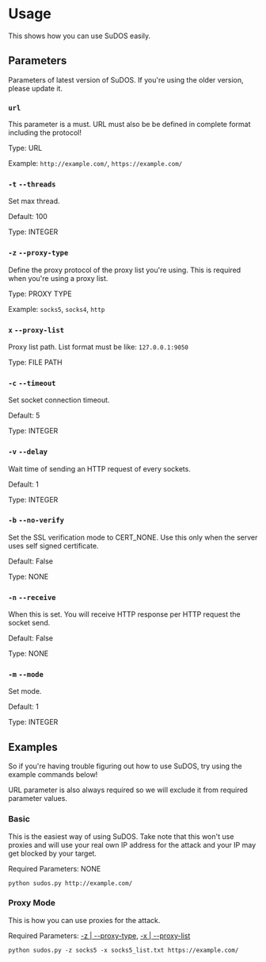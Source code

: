 # Usage
This shows how you can use SuDOS easily.

## Parameters
Parameters of latest version of SuDOS. If you're using the older version, please update it.

### `url`
This parameter is a must. URL must also be be defined in complete format including the protocol!

Type: URL

Example: `http://example.com/`, `https://example.com/`

### `-t` `--threads`
Set max thread.

Default: 100

Type: INTEGER

### `-z` `--proxy-type`
Define the proxy protocol of the proxy list you're using. This is required when you're using a proxy list.

Type: PROXY TYPE

Example: `socks5`, `socks4`, `http`

### `x` `--proxy-list`
Proxy list path. List format must be like: `127.0.0.1:9050`

Type: FILE PATH

### `-c` `--timeout`
Set socket connection timeout.

Default: 5

Type: INTEGER

### `-v` `--delay`
Wait time of sending an HTTP request of every sockets.

Default: 1

Type: INTEGER

### `-b` `--no-verify`
Set the SSL verification mode to CERT_NONE. Use this only when the server uses self signed certificate.

Default: False

Type: NONE

### `-n` `--receive`
When this is set. You will receive HTTP response per HTTP request the socket send.

Default: False

Type: NONE

### `-m` `--mode`
Set mode.

Default: 1

Type: INTEGER

## Examples
So if you're having trouble figuring out how to use SuDOS, try using the example commands below!

URL parameter is also always required so we will exclude it from required parameter values.

### Basic
This is the easiest way of using SuDOS. Take note that this won't use proxies and will use your real own IP address for the attack and your IP may get blocked by your target.

Required Parameters: NONE
```
python sudos.py http://example.com/
```

### Proxy Mode
This is how you can use proxies for the attack.

Required Parameters: [-z | --proxy-type](https://github.com/lilmond/sudos/blob/main/docs/usage.md#-z---proxy-type), [-x | --proxy-list](https://github.com/lilmond/sudos/blob/main/docs/usage.md#x---proxy-list)
```
python sudos.py -z socks5 -x socks5_list.txt https://example.com/
```
